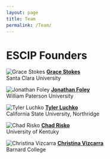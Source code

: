 ```yaml
---
layout: page
title: Team
permalink: /Team/
---
```


# ESCIP Founders

<img srcset="/assets/images/Grace_Stokes_1x.jpg 1x,
             /assets/images/Grace_Stokes_2x.jpg 2x,
             /assets/images/Grace_Stokes_3x.jpg 3x"
     src="/assets/images/person.png"
	 alt="Grace Stokes"
	 class="personal_photo">
[**Grace Stokes**](https://blogs.scu.edu/stokeslab/)  
Santa Clara University  

<div style="clear:both;"></div>

<img srcset="/assets/images/Jonathan_Foley_1x.jpg 1x,
             /assets/images/Jonathan_Foley_2x.jpg 2x,
			 /assets/images/Jonathan_Foley_3x.jpg 3x"
     src="/assets/images/Jonathan_Foley_1x.jpg"
	 alt="Jonathan Foley"
	 class="personal_photo">
[**Jonathan Foley**](https://foleylab.github.io/)  
William Paterson University  

<div style="clear:both;"></div>

<img srcset="/assets/images/Tyler_Luchko_1x.jpg 1x,
             /assets/images/Tyler_Luchko_2x.jpg 2x,
             /assets/images/Tyler_Luchko_3x.jpg 3x"
     src="/assets/images/Tyler_Luchko_3x.jpg"
	 alt="Tyler Luchko"
	 class="personal_photo">
[**Tyler Luchko**](https://luchkolab.org)  
California State University, Northridge  

<div style="clear:both;"></div>

<img srcset="/assets/images/Chad_Risko_1x.jpg 1x,
             /assets/images/Chad_Risko_2x.jpg 2x,
             /assets/images/Chad_Risko_3x.jpg 3x"
	 src="/assets/images/person.png"
	 alt="Chad Risko"
	 class="personal_photo">
[**Chad Risko**](https://risko.as.uky.edu/)  
University of Kentuky  

<div style="clear:both;"></div>

<img srcset="/assets/images/Christina_Vizcarra_1x.jpg 1x,
             /assets/images/Christina_Vizcarra_2x.jpg 2x,
             /assets/images/Christina_Vizcarra_3x.jpg 3x"
     src="/assets/images/Christina_Vizcarra_3x.jpg"
	 alt="Christina Vizcarra"
	 class="personal_photo">
[**Christina Vizcarra**](https://chemistry.barnard.edu/profiles/christina-vizcarra)  
Barnard College  

